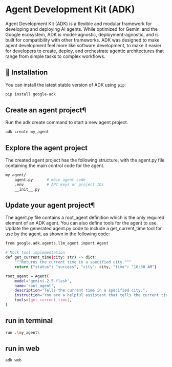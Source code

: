 # Agent Development Kit (ADK)

Agent Development Kit (ADK) is a flexible and modular framework for developing and deploying AI agents. While optimized for Gemini and the Google ecosystem, ADK is model-agnostic, deployment-agnostic, and is built for compatibility with other frameworks. ADK was designed to make agent development feel more like software development, to make it easier for developers to create, deploy, and orchestrate agentic architectures that range from simple tasks to complex workflows.


## 🚀 Installation

You can install the latest stable version of ADK using `pip`:

```bash
pip install google-adk
```

## Create an agent project¶
Run the adk create command to start a new agent project.

```bash
adk create my_agent
```

## Explore the agent project
The created agent project has the following structure, with the agent.py file containing the main control code for the agent.

```bash
my_agent/
    agent.py      # main agent code
    .env          # API keys or project IDs
    __init__.py
```
## Update your agent project¶
The agent.py file contains a root_agent definition which is the only required element of an ADK agent. You can also define tools for the agent to use. Update the generated agent.py code to include a get_current_time tool for use by the agent, as shown in the following code:


```bash
from google.adk.agents.llm_agent import Agent

# Mock tool implementation
def get_current_time(city: str) -> dict:
    """Returns the current time in a specified city."""
    return {"status": "success", "city": city, "time": "10:30 AM"}

root_agent = Agent(
    model='gemini-2.5-flash',
    name='root_agent',
    description="Tells the current time in a specified city.",
    instruction="You are a helpful assistant that tells the current time in cities. Use the 'get_current_time' tool for this purpose.",
    tools=[get_current_time],
)
```


## run in terminal

```bash
run .\my_agent\
```

## run in web

```bash
adk web
```